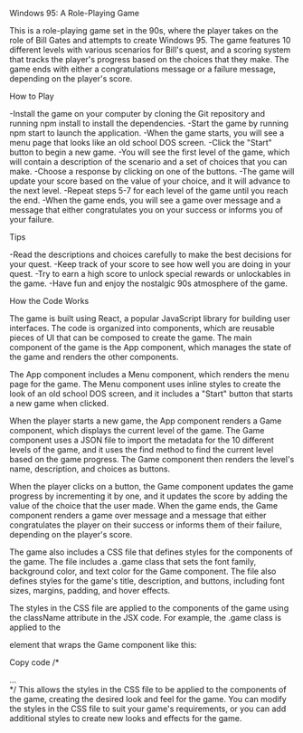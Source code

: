 Windows 95: A Role-Playing Game

This is a role-playing game set in the 90s, where the player takes on the role of Bill Gates and attempts to create Windows 95. The game features 10 different levels with various scenarios for Bill's quest, and a scoring system that tracks the player's progress based on the choices that they make. The game ends with either a congratulations message or a failure message, depending on the player's score.

How to Play

-Install the game on your computer by cloning the Git repository and running npm install to install the dependencies.
-Start the game by running npm start to launch the application.
-When the game starts, you will see a menu page that looks like an old school DOS screen.
-Click the "Start" button to begin a new game.
-You will see the first level of the game, which will contain a description of the scenario and a set of choices that you can make.
-Choose a response by clicking on one of the buttons.
-The game will update your score based on the value of your choice, and it will advance to the next level.
-Repeat steps 5-7 for each level of the game until you reach the end.
-When the game ends, you will see a game over message and a message that either congratulates you on your success or informs you of your failure.

Tips

-Read the descriptions and choices carefully to make the best decisions for your quest.
-Keep track of your score to see how well you are doing in your quest.
-Try to earn a high score to unlock special rewards or unlockables in the game.
-Have fun and enjoy the nostalgic 90s atmosphere of the game.

How the Code Works

The game is built using React, a popular JavaScript library for building user interfaces. The code is organized into components, which are reusable pieces of UI that can be composed to create the game. The main component of the game is the App component, which manages the state of the game and renders the other components.

The App component includes a Menu component, which renders the menu page for the game. The Menu component uses inline styles to create the look of an old school DOS screen, and it includes a "Start" button that starts a new game when clicked.

When the player starts a new game, the App component renders a Game component, which displays the current level of the game. The Game component uses a JSON file to import the metadata for the 10 different levels of the game, and it uses the find method to find the current level based on the game progress. The Game component then renders the level's name, description, and choices as buttons.

When the player clicks on a button, the Game component updates the game progress by incrementing it by one, and it updates the score by adding the value of the choice that the user made. When the game ends, the Game component renders a game over message and a message that either congratulates the player on their success or informs them of their failure, depending on the player's score.

The game also includes a CSS file that defines styles for the components of the game. The file includes a .game class that sets the font family, background color, and text color for the Game component. The file also defines styles for the game's title, description, and buttons, including font sizes, margins, padding, and hover effects.

The styles in the CSS file are applied to the components of the game using the className attribute in the JSX code. For example, the .game class is applied to the <div> element that wraps the Game component like this:

Copy code
/*
<div className="game">
  ...
</div>
*/
This allows the styles in the CSS file to be applied to the components of the game, creating the desired look and feel for the game. You can modify the styles in the CSS file to suit your game's requirements, or you can add additional styles to create new looks and effects for the game.